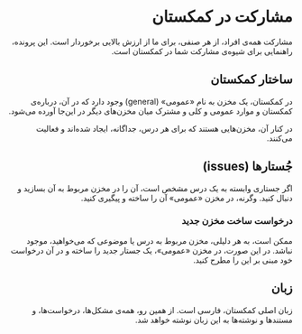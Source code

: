 <div dir="rtl">

# مشارکت در کمکستان

مشارکت همه‌ی افراد، از هر صنفی، برای ما از ارزش بالایی برخوردار است. این پرونده، راهنمایی برای شیوه‌ی مشارکت شما در کمکستان است.

## ساختار کمکستان

در کمکستان، یک مخزن به نام «عمومی» (general) وجود دارد که در آن، درباره‌ی کمکستان و موارد عمومی و کلی و مشترک میان مخزن‌های دیگر در این‌جا آورده می‌شود.

در کنار آن، مخزن‌هایی هستند که برای هر درس، جداگانه، ایجاد شده‌اند و فعالیت می‌کنند.

## جُستارها (issues)

اگر جستاری وابسته به یک درس مشخص است، آن را در مخزن مربوط به آن بسازید و دنبال کنید. وگرنه، در مخزن «عمومی» آن را ساخته و پیگیری کنید.

### درخواست ساخت مخزن جدید

ممکن است، به هر دلیلی، مخزن مربوط به درس یا موضوعی که می‌خواهید، موجود نباشد. در این صورت، در مخزن «عمومی»، یک جستار جدید را ساخته و در آن درخواست خود مبنی بر این را مطرح کنید.

## زبان

زبان اصلی کمکستان، فارسی است. از همین رو، همه‌ی مشکل‌ها، درخواست‌ها، و مستندها و نوشته‌ها به این زبان نوشته خواهد شد.

</div>
